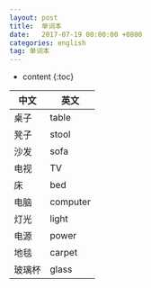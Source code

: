 ```yaml
---
layout: post
title:  单词本
date:   2017-07-19 00:00:00 +0800
categories: english
tag: 单词本
---
```


* content
{:toc}



| 中文 | 英文 |
| -- | -- |
| 桌子 | table | 
| 凳子 | stool |
| 沙发 | sofa |
| 电视 | TV |
| 床 | bed |
| 电脑 | computer | 
| 灯光 | light |
| 电源 | power |
| 地毯 | carpet |
| 玻璃杯 | glass |


